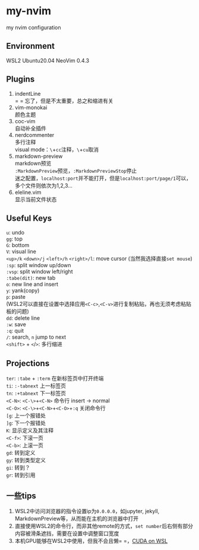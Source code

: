 # my-nvim
my nvim configuration

## Environment
WSL2 Ubuntu20.04
NeoVim 0.4.3

## Plugins
1. indentLine  
= = 忘了，但是不太重要，总之和缩进有关
2. vim-monokai  
颜色主题
3. coc-vim  
自动补全插件
4. nerdcommenter  
多行注释  
visual mode：`\`+`cc`注释，`\`+`cu`取消
5. markdown-preview  
markdown预览  
`:MarkdownPreview`预览，`:MarkdownPreviewStop`停止  
迷之配置，`localhost:port`并不能打开，但是`localhost:port/page/1`可以，多个文件则依次为1,2,3...
6. eleline.vim  
显示当前文件状态

## Useful Keys
`u`: undo  
`gg`: top  
`G`: bottom  
`V`: visual line  
`<up>/k` `<down>/j` `<left>/h` `<right>/l`: move cursor  (当然我选择直接`set mouse`)  
`:sp`: split window up/down  
`:vsp`: split window left/right  
`:tabe(dit)`: new tab  
`o`: new line and insert  
`y`: yank(copy)  
`p`: paste  
(WSL2可以直接在设置中选择应用`<C-c>`,`<C-v>`进行复制粘贴，再也无须考虑粘贴板的问题)  
`dd`: delete line  
`:w`: save  
`:q`: quit  
`/`: search, `n` jump to next  
`<shift>` + `<`/`>`: 多行缩进  

## Projections
`ter`: `:tabe` + `:term` 在新标签页中打开终端  
`ti`: `:-tabnext` 上一标签页  
`tn`: `:+tabnext` 下一标签页  
`<C-N>`: `<C-\>`+`<C-N>` 命令行 insert -> normal  
`<C-O>`: `<C-\>`+`<C-N>`+`<C-O>`+`:q` 关闭命令行  
`[g`: 上一个报错处  
`]g`: 下一个报错处  
`K`: 显示定义及其注释  
`<C-f>`: 下滚一页  
`<C-b>`: 上滚一页  
`gd`: 转到定义  
`gy`: 转到类型定义  
`gi`: 转到？  
`gr`: 转到引用  

## 一些tips
1. WSL2中访问浏览器的指令设置ip为`0.0.0.0`，如jupyter, jekyll, MarkdownPreview等，从而能在主机的浏览器中打开  
2. 直接使用WSL2的命令行，而非其他remote的方式，`set number`后右侧有部分内容被滑条遮挡，需要在设置中调整窗口宽度  
3. 本机GPU能够在WSL2中使用，但我不会且懒= =，[CUDA on WSL](https://docs.nvidia.com/cuda/wsl-user-guide/index.html)  
